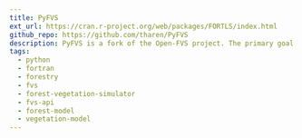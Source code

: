 ```yaml
---
title: PyFVS
ext_url: https://cran.r-project.org/web/packages/FORTLS/index.html
github_repo: https://github.com/tharen/PyFVS
description: PyFVS is a fork of the Open-FVS project. The primary goal of PyFVS is to provide a Pythonic API for working with FVS. It also provides a number of enhancements that improve the performance and utility of the Open-FVS library functions.
tags:
  - python
  - fortran
  - forestry
  - fvs
  - forest-vegetation-simulator
  - fvs-api
  - forest-model
  - vegetation-model
---
```

